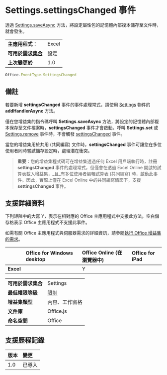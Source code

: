 

# <a name="settings.settingschanged-event"></a>Settings.settingsChanged 事件
透過 [Settings.saveAsync](../../reference/shared/settings.saveasync.md) 方法，將設定屬性包的記憶體內部複本儲存至文件時，就會發生。

|||
|:-----|:-----|
|**主應用程式︰**|Excel |
|**可用於[需求集合](../../docs/overview/specify-office-hosts-and-api-requirements.md)**|設定|
|**上次變更於**|1.0|

```js
Office.EventType.SettingsChanged
```


## <a name="remarks"></a>備註

若要新增 **settingsChanged** 事件的事件處理常式，請使用 [Settings](../../reference/shared/settings.addhandlerasync.md) 物件的 **addHandlerAsync** 方法。

僅在您增益集的指令碼呼叫 **Settings.saveAsync** 方法，將設定的記憶體內部複本保存至文件檔案時，**settingsChanged** 事件才會啟動。呼叫 **Settings.set** 或 [Settings.remove](../../reference/shared/settings.set.md) 事件時，不會觸發 [settingsChanged](../../reference/shared/settings.remove.md) 事件。

當您的增益集用於共用 (共同編寫) 文件時，**settingsChanged** 事件可讓您在多位使用者同時嘗試儲存設定時，處理潛在衝突。


 >**重要**：您的增益集程式碼可在增益集透過任何 Excel 用戶端執行時，註冊 **settingsChanged** 事件的處理常式，但僅會在透過 Excel Online 開啟的試算表載入增益集，_且_有多位使用者編輯試算表 (共同編寫) 時，啟動此事件。因此，實際上僅在 Excel Online 中的共同編寫情節下，支援 **settingsChanged** 事件。


## <a name="support-details"></a>支援詳細資料


下列矩陣中的大寫 Y，表示在相對應的 Office 主應用程式中支援此方法。空白儲存格表示 Office 主應用程式不支援此事件。

如需有關 Office 主應用程式與伺服器需求的詳細資訊，請參閱[執行 Office 增益集的需求](../../docs/overview/requirements-for-running-office-add-ins.md)。



||**Office for Windows desktop**|**Office Online (在瀏覽器中)**|**Office for iPad**|
|:-----|:-----|:-----|:-----|
|**Excel**||Y||

|||
|:-----|:-----|
|**可用於需求集合**|Settings|
|**最低權限等級**|[限制](../../docs/develop/requesting-permissions-for-api-use-in-content-and-task-pane-add-ins.md)|
|**增益集類型**|內容、工作窗格|
|**文件庫**|Office.js|
|**命名空間**|Office|

## <a name="support-history"></a>支援歷程記錄




|**版本**|**變更**|
|:-----|:-----|
|1.0|已導入|
